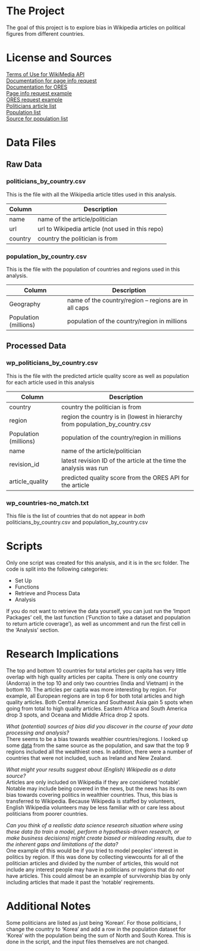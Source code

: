 # The Project
The goal of this project is to explore bias in Wikipedia articles on political figures from different countries. 

# License and Sources
[Terms of Use for WikiMedia API](https://foundation.wikimedia.org/wiki/Terms_of_Use/en)  
[Documentation for page info request](https://www.mediawiki.org/wiki/API:Info)  
[Documentation for ORES](https://www.mediawiki.org/wiki/ORES)  
[Page info request example](https://drive.google.com/file/d/1Z8DqXpHmNUJ3RD7e-OOwx2WYJPIYjUPp/view?usp=sharing)  
[ORES request example](https://drive.google.com/file/d/1rZdBrtCe9XO4IkDWqm0A2RA-HfZCsqHh/view?usp=sharing)  
[Politicians article list](https://docs.google.com/spreadsheets/u/0/d/1Y4vSTYENgNE5KltqKZqnRQQBQZN5c8uKbSM4QTt8QGg/edit)  
[Population list](https://docs.google.com/spreadsheets/u/0/d/1POuZDfA1sRooBq9e1RNukxyzHZZ-nQ2r6H5NcXhsMPU/edit)  
[Source for population list](https://www.prb.org/international/indicator/population/table)

# Data Files
## Raw Data
### politicians_by_country.csv
This is the file with all the Wikipedia article titles used in this analysis.
  
| Column | Description |
| ------ | ------------- |
| name   | name of the article/politician  |
| url    | url to Wikipedia article (not used in this repo)  |
| country    | country the politician is from  |

### population_by_country.csv
This is the file with the population of countries and regions used in this analysis.

| Column | Description |
| ------ | ------------- |
| Geography  | name of the country/region – regions are in all caps  |
| Population (millions)  | population of the country/region in millions  |

## Processed Data
### wp_politicians_by_country.csv
This is the file with the predicted article quality score as well as population for each article used in this analysis

| Column  | Description |
| ------- | ------------- |
| country   | country the politician is from  |
| region   | region the country is in (lowest in hierarchy from population_by_country.csv  |
| Population (millions)  | population of the country/region in millions  |
| name | name of the article/politician  |
| revision_id | latest revision ID of the article at the time the analysis was run  |
| article_quality | predicted quality score from the ORES API for the article  |

### wp_countries-no_match.txt
This file is the list of countries that do not appear in *both* politicians_by_country.csv and population_by_country.csv

# Scripts
Only one script was created for this analysis, and it is in the src folder. The code is split into the following categories:
- Set Up
- Functions
- Retrieve and Process Data
- Analysis

If you do not want to retrieve the data yourself, you can just run the ‘Import Packages’ cell, the last function (‘Function to take a dataset and population to return article coverage’), as well as uncomment and run the first cell in the ‘Analysis’ section.

# Research Implications
The top and bottom 10 countries for total articles per capita has very little overlap with high quality articles per capita. There is only one country (Andorra) in the top 10 and only two countries (India and Vietnam) in the bottom 10. The articles per captia was more interesting by region. For example, all European regions are in top 6 for both total articles and high quality articles. Both Central America and Southeast Asia gain 5 spots when going from total to high quality articles. Eastern Africa and South America drop 3 spots, and Oceana and Middle Africa drop 2 spots.

*What (potential) sources of bias did you discover in the course of your data processing and analysis?*  
There seems to be a bias towards wealthier countries/regions. I looked up some [data](https://www.prb.org/international/indicator/gross-national-income/table#) from the same source as the population, and saw that the top 9 regions included all the wealthiest ones. In addition, there were a number of countries that were not included, such as Ireland and New Zealand.

*What might your results suggest about (English) Wikipedia as a data source?*  
Articles are only included on Wikipedia if they are considered ‘notable’. Notable may include being covered in the news, but the news has its own bias towards covering politics in wealthier countries. Thus, this bias is transferred to Wikipedia. Because Wikipedia is staffed by volunteers, English Wikipedia volunteers may be less familiar with or care less about politicians from poorer countries.

*Can you think of a realistic data science research situation where using these data (to train a model, perform a hypothesis-driven research, or make business decisions) might create biased or misleading results, due to the inherent gaps and limitations of the data?*  
One example of this would be if you tried to model peoples’ interest in politics by region. If this was done by collecting viewcounts for all of the politician articles and divided by the number of articles, this would not include any interest people may have in politicians or regions that do *not* have articles. This could almost be an example of survivorship bias by only including articles that made it past the ‘notable’ reqirements.

# Additional Notes
Some politicians are listed as just being ‘Korean’. For those politicians, I change the country to ‘Korea’ and add a row in the population dataset for ‘Korea’ with the population being the sum of North and South Korea. This is done in the script, and the input files themselves are not changed.
